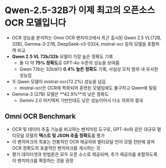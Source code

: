 # Qwen-2.5-32B가 이제 최고의 오픈소스 OCR 모델입니다


* OCR 성능을 분석하는 Omni OCR 벤치마크에서 최근 출시된 Qwen 2.5 VL(72B, 32B), Gemma-3-27B, DeepSeek-v3-0324, mistral-ocr 등의 모델을 포함하여 비교
* **Qwen 2.5 VL 72b/32b** 모델이 가장 높은 정확도 기록
  + 둘 다 약 **75% 정확도**로 GPT-4o 수준의 성능을 보여줌
  + Qwen 72b는 32b보다 **0.4% 높은 정확도** 기록, 사실상 오차 범위 내 유사한 성능임
* 두 Qwen 모델이 mistral-ocr(72.2%) 성능을 넘김
  + mistral-ocr은 OCR에 특화되어 훈련된 모델임에도 불구하고 Qwen에 밀림
* Gemma-3 (27B) 모델은 \*\*42.9%\*\*의 낮은 정확도
  + Gemini 2.0 아키텍처 기반인데도 낮은 성능이어서 다소 의외의 결과

Omni OCR Benchmark
------------------

* OCR 및 데이터 추출 기능을 비교하는 벤치마킹 도구로, GPT-4o와 같은 대규모 멀티모달 모델의 **텍스트 및 JSON 추출 정확도**를 평가
* 이 벤치마크의 목표는 전통적인 OCR 제공자와 멀티모달 언어 모델 전반에 걸쳐 OCR 정확도의 포괄적인 벤치마크를 게시하는 것
* 평가 데이터셋과 방법론은 모두 오픈 소스로 제공되며, 추가 제공자를 포함하도록 이 벤치마크를 확장하는 것을 권장
